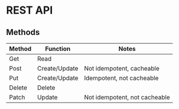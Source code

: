 # REST API

## Methods

| Method | Function       | Notes                         |
| ------ | -------------- | ----------------------------- |
| Get    | Read           |                               |
| Post   | Create/Update  | Not idempotent, cacheable     |
| Put    | Create/Update  | Idempotent, not cacheable     |
| Delete | Delete         |                               |
| Patch  | Update         | Not idempotent, not cacheable |


